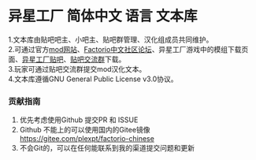 
# 异星工厂 简体中文 语言 文本库<br>


1.文本库由贴吧吧主、小吧主、贴吧群管理、汉化组成员共同维护。<br>
2.可通过官方[mod网站](http://mods.factorio.com/)、[Factorio中文社区论坛](http://bbs.factorio.com.cn/)、异星工厂游戏中的模组下载页面、[异星工厂贴吧](https://tieba.baidu.com/f?kw=异星工厂)、[贴吧交流群](https://jq.qq.com/?_wv=1027&k=5e44RfV)下载。<br>
3.玩家可通过贴吧交流群提交mod汉化文本。<br>
4.文本库遵循GNU General Public License v3.0协议。<br>

### 贡献指南
1. 优先考虑使用Github 提交PR 和 ISSUE
2. Github 不能上的可以使用国内的Gitee镜像 https://gitee.com/plexpt/factorio-chinese
3. 不会Git的，可以在任何能联系到我的渠道提交问题和更新

